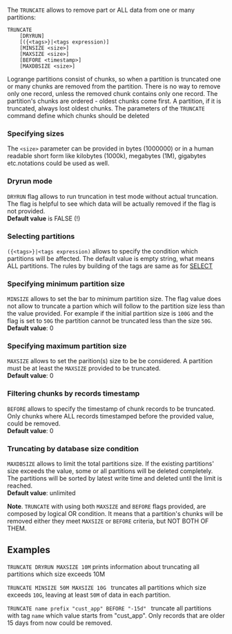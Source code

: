 The `TRUNCATE` allows to remove part or ALL data from one or many partitions:
```
TRUNCATE 
    [DRYRUN] 
    [({<tags>}|<tags expression)]
    [MINSIZE <size>]
    [MAXSIZE <size>]
    [BEFORE <timestamp>]
    [MAXDBSIZE <size>]
```

Logrange partitions consist of chunks, so when a partition is truncated one or many chunks are removed from the partition. There is no way to remove only one record, unless the removed chunk contains only one record. The partition's chunks are ordered - oldest chunks come first. A partition, if it is truncated, always lost oldest chunks. The parameters of the `TRUNCATE` command define which chunks should be deleted

### Specifying sizes
The `<size>` parameter can be provided in bytes (1000000) or in a human readable short form like kilobytes (1000k), megabytes (1M), gigabytes etc.notations could be used as well.

### Dryrun mode
`DRYRUN` flag allows to run truncation in test mode without actual truncation. The flag is helpful to see which data will be actually removed if the flag is not provided.<br/>
__Default value__ is FALSE (!)

### Selecting partitions
`({<tags>}|<tags expression)` allows to specify the condition which partitions will be affected. The default value is empty string, what means ALL partitions. The rules by building of the tags are same as for [SELECT](lql_select.md#selecting-partitions)

### Specifying minimum partition size
`MINSIZE` allows to set the bar to minimum partition size. The flag value does not allow to truncate a partion which will follow to the partition size less than the value provided. For example if the initial partition size is `100G` and the flag is set to `50G` the partition cannot be truncated less than the size `50G`.<br/>
__Default value__: 0

### Specifying maximum partition size
`MAXSIZE` allows to set the parition(s) size to be be considered. A partition must be at least the `MAXSIZE` provided to be truncated. <br/>
__Default value__: 0

### Filtering chunks by records timestamp
`BEFORE` allows to specify the timestamp of chunk records to be truncated. Only chunks where ALL records timestamped before the provided value, could be removed.<br/> 
__Default value__: 0

### Truncating by database size condition
`MAXDBSIZE` allows to limit the total partitions size. If the existing partitions' size exceeds the value, some or all partitions will be deleted completely. The partitions will be sorted by latest write time and deleted until the limit is reached.<br/>
__Default value__: unlimited

**Note**. `TRUNCATE` with using both `MAXSIZE` and `BEFORE` flags provided, are composed by
logical OR condition. It means that a partition's chunks will be removed either they
meet `MAXSIZE` or `BEFORE` criteria, but NOT BOTH OF THEM.

## Examples
`TRUNCATE DRYRUN MAXSIZE 10M` prints information about truncating all partitions which size exceeds 10M

`TRUNCATE MINSIZE 50M MAXSIZE 10G ` truncates all partitions which size exceeds `10G`, leaving at least `50M` of data in each partition.

`TRUNCATE name prefix "cust_app" BEFORE "-15d" ` truncate all partitions with tag `name` which value starts from "cust_app". Only records that are older 15 days from now could be removed. 